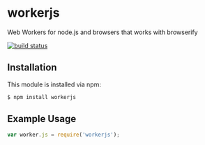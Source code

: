 # workerjs

Web Workers for node.js and browsers that works with browserify

[![build status](https://secure.travis-ci.org/eugeneware/workerjs.png)](http://travis-ci.org/eugeneware/workerjs)

## Installation

This module is installed via npm:

``` bash
$ npm install workerjs
```

## Example Usage

``` js
var worker.js = require('workerjs');
```
